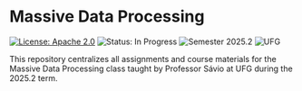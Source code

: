 # Massive Data Processing

[![License: Apache 2.0](https://img.shields.io/badge/License-Apache_2.0-blue.svg)](LICENCE.md) ![Status: In Progress](https://img.shields.io/badge/status-in%20progress-yellow) ![Semester 2025.2](https://img.shields.io/badge/semester-2025.2-4caf50) ![UFG](https://img.shields.io/badge/UFG-IC-blue)

This repository centralizes all assignments and course materials for the Massive Data Processing class taught by Professor Sávio at UFG during the 2025.2 term.
